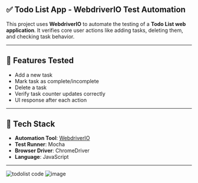 ## ✅ Todo List App - WebdriverIO Test Automation

This project uses **WebdriverIO** to automate the testing of a **Todo List web application**. It verifies core user actions like adding tasks, deleting them, and checking task behavior.

---

## 🧪 Features Tested

- Add a new task
- Mark task as complete/incomplete
- Delete a task
- Verify task counter updates correctly
- UI response after each action

---

## 🚀 Tech Stack

- **Automation Tool**: [WebdriverIO](https://webdriver.io/)
- **Test Runner**: Mocha
- **Browser Driver**: ChromeDriver
- **Language**: JavaScript

---
![todolist code](https://github.com/user-attachments/assets/afaae94f-bce9-4591-b3ce-6fca693f33c9)
![image](https://github.com/user-attachments/assets/0a0d3343-4b28-44d8-9e5f-bf9c46853823)




